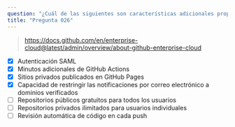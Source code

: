 ```yaml
---
question: "¿Cuál de las siguientes son características adicionales proporcionadas por GitHub Enterprise Cloud en comparación con el plan GitHub Free? (elige cuatro.)"
title: "Pregunta 026"
---
```


> https://docs.github.com/en/enterprise-cloud@latest/admin/overview/about-github-enterprise-cloud
- [x] Autenticación SAML
- [x] Minutos adicionales de GitHub Actions
- [x] Sitios privados publicados en GitHub Pages
- [x] Capacidad de restringir las notificaciones por correo electrónico a dominios verificados
- [ ] Repositorios públicos gratuitos para todos los usuarios
- [ ] Repositorios privados ilimitados para usuarios individuales
- [ ] Revisión automática de código en cada push
